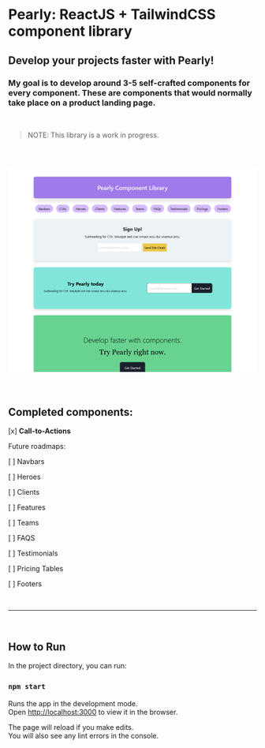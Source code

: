 # Pearly: ReactJS + TailwindCSS component library


## Develop your projects faster with Pearly!
### My goal is to develop around 3-5 self-crafted components for every component. These are components that would normally take place on a product landing page. 

<br />

> NOTE: This library is a work in progress. <br />

<br />

![Image alt text](/ctas.png "Preview of Pearly library")
----

<br />

## Completed components:

[x] __Call-to-Actions__

Future roadmaps:

[ ] Navbars

[ ] Heroes

[ ] Clients

[ ] Features

[ ] Teams

[ ] FAQS

[ ] Testimonials

[ ] Pricing Tables

[ ] Footers 

<br />

----
<br />

## How to Run

In the project directory, you can run:

### `npm start`

Runs the app in the development mode.<br />
Open [http://localhost:3000](http://localhost:3000) to view it in the browser.

The page will reload if you make edits.<br />
You will also see any lint errors in the console.

